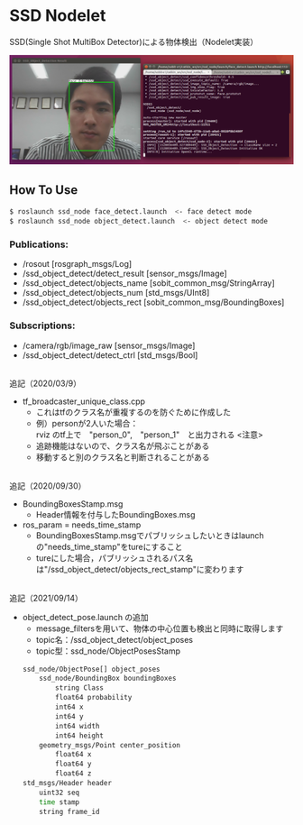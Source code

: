 # SSD Nodelet

SSD(Single Shot MultiBox Detector)による物体検出（Nodelet実装）


![Face Detect Result](doc/test.png)

## How To Use

```bash
$ roslaunch ssd_node face_detect.launch  <- face detect mode
$ roslaunch ssd_node object_detect.launch  <- object detect mode
```

### Publications:
 * /rosout [rosgraph_msgs/Log]
 * /ssd_object_detect/detect_result [sensor_msgs/Image]
 * /ssd_object_detect/objects_name [sobit_common_msg/StringArray]
 * /ssd_object_detect/objects_num [std_msgs/UInt8]
 * /ssd_object_detect/objects_rect [sobit_common_msg/BoundingBoxes]

### Subscriptions:
 * /camera/rgb/image_raw [sensor_msgs/Image]
 * /ssd_object_detect/detect_ctrl [std_msgs/Bool]

 <br>追記（2020/03/9）
 - tf_broadcaster_unique_class.cpp 
    - これはtfのクラス名が重複するのを防ぐために作成した
    - 例）personが2人いた場合： 
    <br>rviz のtf上で　"person_0",　"person_1"　と出力される
<注意>
    - 追跡機能はないので、クラス名が飛ぶことがある
    - 移動すると別のクラス名と判断されることがある

 <br>追記（2020/09/30）
 - BoundingBoxesStamp.msg
    - Header情報を付与したBoundingBoxes.msg
- ros_param = needs_time_stamp
    - BoundingBoxesStamp.msgでパブリッシュしたいときはlaunchの"needs_time_stamp"をtureにすること
    - tureにした場合，パブリッシュされるパス名は"/ssd_object_detect/objects_rect_stamp"に変わります

 <br>追記（2021/09/14）
 - object_detect_pose.launch の追加
    - message_filtersを用いて、物体の中心位置も検出と同時に取得します
    - topic名：/ssd_object_detect/object_poses
    - topic型：ssd_node/ObjectPosesStamp
    ```bash
    ssd_node/ObjectPose[] object_poses
        ssd_node/BoundingBox boundingBoxes
            string Class
            float64 probability
            int64 x
            int64 y
            int64 width
            int64 height
        geometry_msgs/Point center_position
            float64 x
            float64 y
            float64 z
    std_msgs/Header header
        uint32 seq
        time stamp
        string frame_id
    ```


